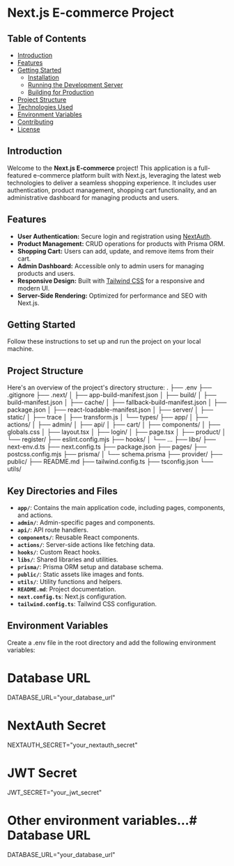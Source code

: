 # Next.js E-commerce Project

## Table of Contents

- [Introduction](#introduction)
- [Features](#features)
- [Getting Started](#getting-started)
  - [Installation](#installation)
  - [Running the Development Server](#running-the-development-server)
  - [Building for Production](#building-for-production)
- [Project Structure](#project-structure)
- [Technologies Used](#technologies-used)
- [Environment Variables](#environment-variables)
- [Contributing](#contributing)
- [License](#license)

## Introduction

Welcome to the **Next.js E-commerce** project! This application is a full-featured e-commerce platform built with Next.js, leveraging the latest web technologies to deliver a seamless shopping experience. It includes user authentication, product management, shopping cart functionality, and an administrative dashboard for managing products and users.

## Features

- **User Authentication:** Secure login and registration using [NextAuth](https://next-auth.js.org/).
- **Product Management:** CRUD operations for products with Prisma ORM.
- **Shopping Cart:** Users can add, update, and remove items from their cart.
- **Admin Dashboard:** Accessible only to admin users for managing products and users.
- **Responsive Design:** Built with [Tailwind CSS](https://tailwindcss.com/) for a responsive and modern UI.
- **Server-Side Rendering:** Optimized for performance and SEO with Next.js.

## Getting Started

Follow these instructions to set up and run the project on your local machine.

## Project Structure

Here's an overview of the project's directory structure:
.
├── .env
├── .gitignore
├── .next/
│ ├── app-build-manifest.json
│ ├── build/
│ ├── build-manifest.json
│ ├── cache/
│ ├── fallback-build-manifest.json
│ ├── package.json
│ ├── react-loadable-manifest.json
│ ├── server/
│ ├── static/
│ ├── trace
│ ├── transform.js
│ └── types/
├── app/
│ ├── actions/
│ ├── admin/
│ ├── api/
│ ├── cart/
│ ├── components/
│ ├── globals.css
│ ├── layout.tsx
│ ├── login/
│ ├── page.tsx
│ ├── product/
│ └── register/
├── eslint.config.mjs
├── hooks/
│ └── ...
├── libs/
├── next-env.d.ts
├── next.config.ts
├── package.json
├── pages/
├── postcss.config.mjs
├── prisma/
│ └── schema.prisma
├── provider/
├── public/
├── README.md
├── tailwind.config.ts
├── tsconfig.json
└── utils/

## Key Directories and Files

- **`app/`**: Contains the main application code, including pages, components, and actions.
- **`admin/`**: Admin-specific pages and components.
- **`api/`**: API route handlers.
- **`components/`**: Reusable React components.
- **`actions/`**: Server-side actions like fetching data.
- **`hooks/`**: Custom React hooks.
- **`libs/`**: Shared libraries and utilities.
- **`prisma/`**: Prisma ORM setup and database schema.
- **`public/`**: Static assets like images and fonts.
- **`utils/`**: Utility functions and helpers.
- **`README.md`**: Project documentation.
- **`next.config.ts`**: Next.js configuration.
- **`tailwind.config.ts`**: Tailwind CSS configuration.

## Environment Variables

Create a .env file in the root directory and add the following environment variables:

# Database URL

DATABASE_URL="your_database_url"

# NextAuth Secret

NEXTAUTH_SECRET="your_nextauth_secret"

# JWT Secret

JWT_SECRET="your_jwt_secret"

# Other environment variables...# Database URL

DATABASE_URL="your_database_url"
